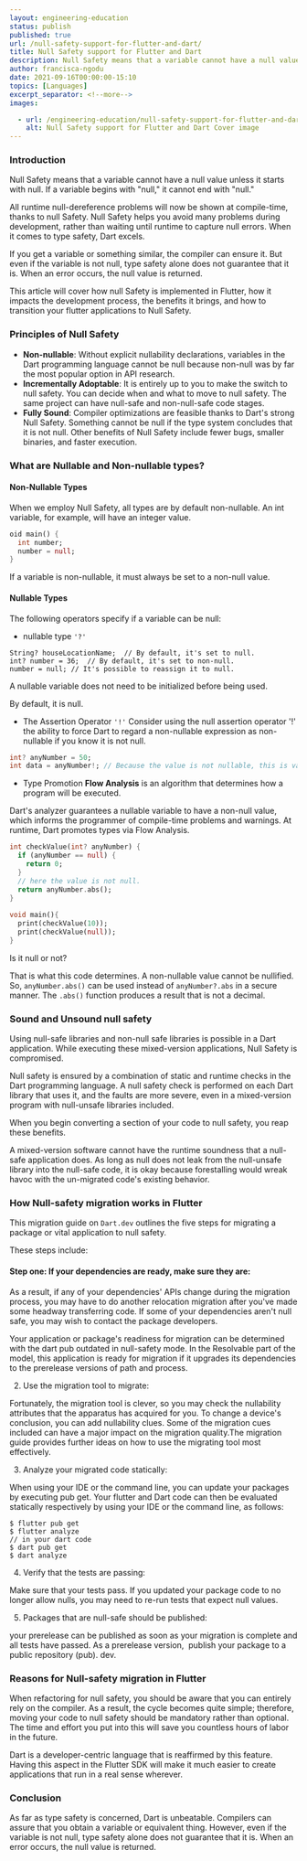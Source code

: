 ```yaml
---
layout: engineering-education
status: publish
published: true
url: /null-safety-support-for-flutter-and-dart/
title: Null Safety support for Flutter and Dart
description: Null Safety means that a variable cannot have a null value unless it starts with null. Null Safety helps you prevent a wide range of issues by catching null errors during development rather than at runtime. This article will cover all the null safety features and their benefits.
author: francisca-ngodu
date: 2021-09-16T00:00:00-15:10
topics: [Languages]
excerpt_separator: <!--more-->
images:

  - url: /engineering-education/null-safety-support-for-flutter-and-dart/hero.jpg
    alt: Null Safety support for Flutter and Dart Cover image
---
```

### Introduction
Null Safety means that a variable cannot have a null value unless it starts with null. If a variable begins with "null," it cannot end with "null." 

All runtime null-dereference problems will now be shown at compile-time, thanks to null Safety. Null Safety helps you avoid many problems during development, rather than waiting until runtime to capture null errors. When it comes to type safety, Dart excels.

If you get a variable or something similar, the compiler can ensure it. But even if the variable is not null, type safety alone does not guarantee that it is. When an error occurs, the null value is returned. 

This article will cover how null Safety is implemented in Flutter, how it impacts the development process, the benefits it brings, and how to transition your flutter applications to Null Safety.

### Principles of Null Safety
- **Non-nullable**: Without explicit nullability declarations, variables in the Dart programming language cannot be null because non-null was by far the most popular option in API research.
- **Incrementally Adoptable**: It is entirely up to you to make the switch to null safety. You can decide when and what to move to null safety. The same project can have null-safe and non-null-safe code stages.
- **Fully Sound**: Compiler optimizations are feasible thanks to Dart's strong Null Safety. Something cannot be null if the type system concludes that it is not null. Other benefits of Null Safety include fewer bugs, smaller binaries, and faster execution.

### What are Nullable and Non-nullable types?
#### Non-Nullable Types
When we employ Null Safety, all types are by default non-nullable. An int variable, for example, will have an integer value.

```Dart
oid main() {
  int number;
  number = null; 
}
```

If a variable is non-nullable, it must always be set to a non-null value.
#### Nullable Types
The following operators specify if a variable can be null:

- nullable type `'?'` 
```
String? houseLocationName;  // By default, it's set to null.
int? number = 36;  // By default, it's set to non-null.
number = null; // It's possible to reassign it to null.
```
A nullable variable does not need to be initialized before being used. 

By default, it is null.

- The Assertion Operator `'!'`
Consider using the null assertion operator '!' the ability to force Dart to regard a non-nullable expression as non-nullable if you know it is not null.

```dart
int? anyNumber = 50;
int data = anyNumber!; // Because the value is not nullable, this is valid
```

- Type Promotion 
**Flow Analysis** is an algorithm that determines how a program will be executed.

Dart's analyzer guarantees a nullable variable to have a non-null value, which informs the programmer of compile-time problems and warnings. At runtime, Dart promotes types via Flow Analysis.

```dart
int checkValue(int? anyNumber) {
  if (anyNumber == null) {
    return 0;
  }
  // here the value is not null.
  return anyNumber.abs();
}
  
void main(){
  print(checkValue(10));
  print(checkValue(null));
}
```

Is it null or not?

That is what this code determines. A non-nullable value cannot be nullified. So, `anyNumber.abs()` can be used instead of `anyNumber?.abs` in a secure manner. The `.abs()` function produces a result that is not a decimal.

### Sound and Unsound null safety
Using null-safe libraries and non-null safe libraries is possible in a Dart application. While executing these mixed-version applications, Null Safety is compromised.

Null safety is ensured by a combination of static and runtime checks in the Dart programming language. A null safety check is performed on each Dart library that uses it, and the faults are more severe, even in a mixed-version program with null-unsafe libraries included. 

When you begin converting a section of your code to null safety, you reap these benefits.

A mixed-version software cannot have the runtime soundness that a null-safe application does. As long as null does not leak from the null-unsafe library into the null-safe code, it is okay because forestalling would wreak havoc with the un-migrated code's existing behavior.

### How Null-safety migration works in Flutter
This migration guide on `Dart.dev` outlines the five steps for migrating a package or vital application to null safety. 

These steps include:
#### Step one: If your dependencies are ready, make sure they are:

As a result, if any of your dependencies' APIs change during the migration process, you may have to do another relocation migration after you've made some headway transferring code. If some of your dependencies aren't null safe, you may wish to contact the package developers. 

Your application or package's readiness for migration can be determined with the dart pub outdated in null-safety mode. In the Resolvable part of the model, this application is ready for migration if it upgrades its dependencies to the prerelease versions of path and process.

2. Use the migration tool to migrate:

Fortunately, the migration tool is clever, so you may check the nullability attributes that the apparatus has acquired for you. To change a device's conclusion, you can add nullability clues. Some of the migration cues included can have a major impact on the migration quality.The migration guide provides further ideas on how to use the migrating tool most effectively.

3. Analyze your migrated code statically:

 When using your IDE or the command line, you can update your packages by executing pub get. Your flutter and Dart code can then be evaluated statically respectively by using your IDE or the command line, as follows:
 ```
$ flutter pub get
$ flutter analyze
// in your dart code
$ dart pub get
$ dart analyze
 ```
 4. Verify that the tests are passing:

 Make sure that your tests pass. If you updated your package code to no longer allow nulls, you may need to re-run tests that expect null values.

 5. Packages that are null-safe should be published:

 your prerelease can be published as soon as your migration is complete and all tests have passed. As a prerelease version,  publish your package to a public repository (pub). dev.
 
### Reasons for Null-safety migration in Flutter
When refactoring for null safety, you should be aware that you can entirely rely on the compiler. As a result, the cycle becomes quite simple; therefore, moving your code to null safety should be mandatory rather than optional. The time and effort you put into this will save you countless hours of labor in the future.

Dart is a developer-centric language that is reaffirmed by this feature. Having this aspect in the Flutter SDK will make it much easier to create applications that run in a real sense wherever.

### Conclusion
As far as type safety is concerned, Dart is unbeatable. Compilers can assure that you obtain a variable or equivalent thing. However, even if the variable is not null, type safety alone does not guarantee that it is. When an error occurs, the null value is returned.
